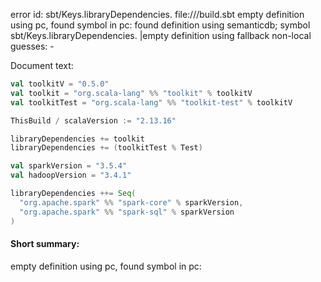 error id: sbt/Keys.libraryDependencies.
file://<WORKSPACE>/build.sbt
empty definition using pc, found symbol in pc: 
found definition using semanticdb; symbol sbt/Keys.libraryDependencies.
|empty definition using fallback
non-local guesses:
	 -

Document text:

```scala
val toolkitV = "0.5.0"
val toolkit = "org.scala-lang" %% "toolkit" % toolkitV
val toolkitTest = "org.scala-lang" %% "toolkit-test" % toolkitV

ThisBuild / scalaVersion := "2.13.16"

libraryDependencies += toolkit
libraryDependencies += (toolkitTest % Test)

val sparkVersion = "3.5.4"
val hadoopVersion = "3.4.1"

libraryDependencies ++= Seq(
  "org.apache.spark" %% "spark-core" % sparkVersion,
  "org.apache.spark" %% "spark-sql" % sparkVersion
)

```

#### Short summary: 

empty definition using pc, found symbol in pc: 